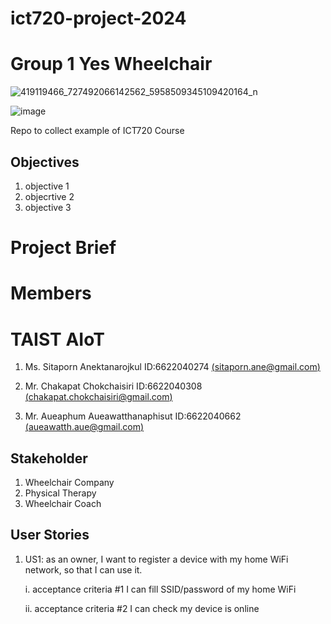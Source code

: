 # ict720-project-2024
# Group 1 Yes Wheelchair 
![419119466_727492066142562_5958509345109420164_n](https://github.com/Aueaphum2541/Ray-Folk-Pun-Project2024/assets/109651869/e5daaaf6-a96d-479f-8115-b71499980b1d)

![image](https://github.com/Aueaphum2541/Ray-Folk-Pun-Project2024/assets/109651869/5db47476-e9c5-4a91-936e-4eaef0677feb)

Repo to collect example of ICT720 Course
## Objectives
1. objective 1
2. objecrtive 2
3. objective 3

# Project Brief

# Members
# TAIST AIoT 
1. Ms. Sitaporn Anektanarojkul ID:6622040274 [(sitaporn.ane@gmail.com)](mailto:sitaporn.ane@gmail.com)

2. Mr. Chakapat Chokchaisiri ID:6622040308 [(chakapat.chokchaisiri@gmail.com)](mailto:chakapat.chokchaisiri@gmail.com)

3. Mr. Aueaphum Aueawatthanaphisut ID:6622040662 [(aueawatth.aue@gmail.com)](mailto:aueawatth.aue@gmail.com)


## Stakeholder
1. Wheelchair Company
2. Physical Therapy
3. Wheelchair Coach

## User Stories

1. US1: as an owner, I want to register a device with my home WiFi network, so that I can use it.

   
     i. acceptance criteria #1 I can fill SSID/password of my home WiFi


     ii. acceptance criteria #2 I can check my device is online
